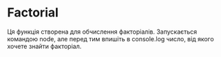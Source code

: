 # Factorial
Ця функція створена для обчислення факторіалів. Запускається командою node, але перед тим впишіть в console.log число, від якого хочете знайти факторіал.
